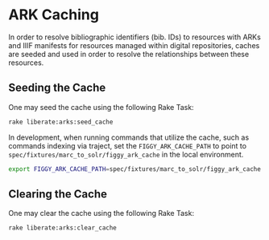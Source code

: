 # ARK Caching

In order to resolve bibliographic identifiers (bib. IDs) to resources with ARKs and IIIF manifests for resources managed within digital repositories, caches are seeded and used in order to resolve the relationships between these resources.

## Seeding the Cache

One may seed the cache using the following Rake Task:
```bash
rake liberate:arks:seed_cache
```

In development, when running commands that utilize the cache, such as commands indexing via traject, set the `FIGGY_ARK_CACHE_PATH` to point to `spec/fixtures/marc_to_solr/figgy_ark_cache` in the local environment.
```bash
export FIGGY_ARK_CACHE_PATH=spec/fixtures/marc_to_solr/figgy_ark_cache
```

## Clearing the Cache

One may clear the cache using the following Rake Task:
```bash
rake liberate:arks:clear_cache
```